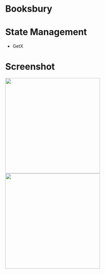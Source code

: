 # Booksbury

# State Management 
- GetX

# Screenshot
<img src="https://github.com/dettyboy2022/Booksbury/assets/108200853/86f675e6-8b78-434e-9e73-1ffcf7c3e518" width="300">
<img src="https://github.com/dettyboy2022/Booksbury/assets/108200853/05c3dd06-b65b-4bd4-b460-fc1c1248c8ee" width="300">
